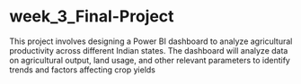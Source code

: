 # week_3_Final-Project
This project involves designing a Power BI dashboard to analyze agricultural productivity across different Indian states. The dashboard will analyze data on agricultural output, land usage, and other relevant parameters to identify trends and factors affecting crop yields
